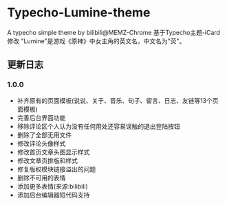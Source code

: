 # Typecho-Lumine-theme
A typecho simple theme
by bilibili@MEMZ-Chrome
基于Typecho主题-iCard修改
"Lumine"是游戏《原神》中女主角的英文名，中文名为"荧"。

## 更新日志
### 1.0.0
- 补齐原有的页面模板(说说、关于、音乐、句子、留言、日志、友链等13个页面模板)
- 完善后台界面功能
- 移除评论区个人认为没有任何用处还容易误触的退出登陆按钮
- 删除了全部无用文件
- 修改评论头像样式
- 修改首页文章头图显示样式
- 修改文章页排版和样式
- 修复版权模块链接溢出的问题
- 删除不可用的表情
- 添加更多表情(来源:bilibili)
- 添加后台编辑器短代码支持
